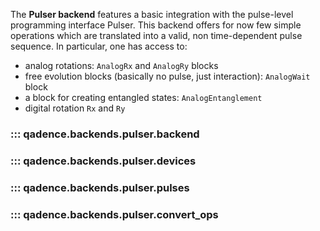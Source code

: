 The **Pulser backend** features a basic integration with the pulse-level programming
interface Pulser. This backend offers for now few simple operations
which are translated into a valid, non time-dependent pulse sequence. In particular, one has access to:

* analog rotations: `AnalogRx` and `AnalogRy` blocks
* free evolution blocks (basically no pulse, just interaction): `AnalogWait` block
* a block for creating entangled states: `AnalogEntanglement`
* digital rotation `Rx` and `Ry`

### ::: qadence.backends.pulser.backend

### ::: qadence.backends.pulser.devices

### ::: qadence.backends.pulser.pulses

### ::: qadence.backends.pulser.convert_ops
